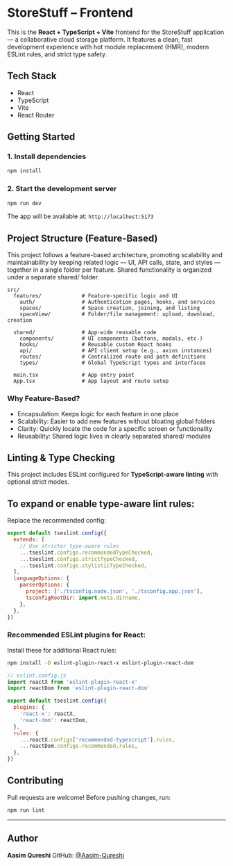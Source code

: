 
# StoreStuff – Frontend
This is the **React + TypeScript + Vite** frontend for the StoreStuff application — a collaborative cloud storage platform. It features a clean, fast development experience with hot module replacement (HMR), modern ESLint rules, and strict type safety.

## Tech Stack
- React
- TypeScript
- Vite
- React Router

## Getting Started
### 1. Install dependencies
```bash
npm install
````
### 2. Start the development server
```bash
npm run dev
```
The app will be available at:
`http://localhost:5173`


## Project Structure (Feature-Based)
This project follows a feature-based architecture, promoting scalability and maintainability by keeping related logic — UI, API calls, state, and styles — together in a single folder per feature. Shared functionality is organized under a separate shared/ folder.

```
src/
  features/             # Feature-specific logic and UI
    auth/               # Authentication pages, hooks, and services
    spaces/             # Space creation, joining, and listing
    spaceView/          # Folder/file management: upload, download, creation

  shared/               # App-wide reusable code
    components/         # UI components (buttons, modals, etc.)
    hooks/              # Reusable custom React hooks
    api/                # API client setup (e.g., axios instances)
    routes/             # Centralized route and path definitions
    types/              # Global TypeScript types and interfaces

  main.tsx              # App entry point
  App.tsx               # App layout and route setup
```
### Why Feature-Based?
- Encapsulation: Keeps logic for each feature in one place
- Scalability: Easier to add new features without bloating global folders
- Clarity: Quickly locate the code for a specific screen or functionality
- Reusability: Shared logic lives in clearly separated shared/ modules

## Linting & Type Checking
This project includes ESLint configured for **TypeScript-aware linting** with optional strict modes.
## To expand or enable type-aware lint rules:
Replace the recommended config:
```js
export default tseslint.config({
  extends: [
    // Use stricter type-aware rules
    ...tseslint.configs.recommendedTypeChecked,
    ...tseslint.configs.strictTypeChecked,
    ...tseslint.configs.stylisticTypeChecked,
  ],
  languageOptions: {
    parserOptions: {
      project: ['./tsconfig.node.json', './tsconfig.app.json'],
      tsconfigRootDir: import.meta.dirname,
    },
  },
})
```

### Recommended ESLint plugins for React:
Install these for additional React rules:
```bash
npm install -D eslint-plugin-react-x eslint-plugin-react-dom
```

```js
// eslint.config.js
import reactX from 'eslint-plugin-react-x'
import reactDom from 'eslint-plugin-react-dom'

export default tseslint.config({
  plugins: {
    'react-x': reactX,
    'react-dom': reactDom,
  },
  rules: {
    ...reactX.configs['recommended-typescript'].rules,
    ...reactDom.configs.recommended.rules,
  },
})
```

## Contributing

Pull requests are welcome! Before pushing changes, run:

```bash
npm run lint
```
---

## Author

**Aasim Qureshi**
GitHub: [@Aasim-Qureshi](https://github.com/Aasim-Qureshi)

